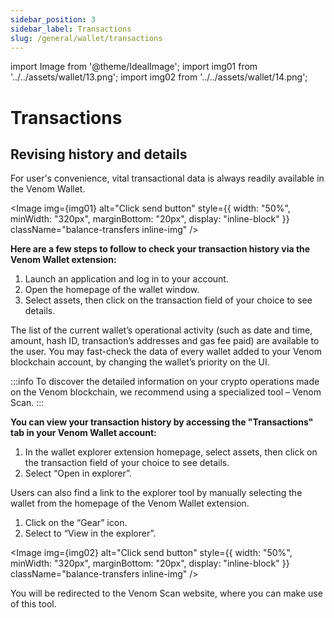 ```yaml
---
sidebar_position: 3
sidebar_label: Transactions
slug: /general/wallet/transactions
---
```


import Image from '@theme/IdealImage';
import img01 from '../../assets/wallet/13.png';
import img02 from '../../assets/wallet/14.png';

# Transactions

## Revising history and details
  

For user's convenience, vital transactional data is always readily available in the Venom Wallet.

<Image img={img01} alt="Click send button"
    style={{ width: "50%", minWidth: "320px", marginBottom: "20px", display: "inline-block" }}
    className="balance-transfers inline-img"
/>

**Here are a few steps to follow to check your transaction history via the Venom Wallet extension:**

  

1. Launch an application and log in to your account.
2. Open the homepage of the wallet window.
3. Select assets, then click on the transaction field of your choice to see details.

  

The list of the current wallet’s operational activity (such as date and time, amount, hash ID, transaction’s addresses and gas fee paid) are available to the user. You may fast-check the data of every wallet added to your Venom blockchain account, by changing the wallet’s priority on the UI.

  

:::info
To discover the detailed information on your crypto operations made on the Venom blockchain, we recommend using a specialized tool – Venom Scan.
:::
  

**You can view your transaction history by accessing the "Transactions" tab in your Venom Wallet account:**

  

1. In the wallet explorer extension homepage, select assets, then click on the transaction field of your choice to see details.
2. Select “Open in explorer”.
    

  

Users can also find a link to the explorer tool by manually selecting the wallet from the homepage of the Venom Wallet extension.

  

1. Click on the “Gear” icon.
2. Select to “View in the explorer”.
    

<Image img={img02} alt="Click send button"
    style={{ width: "50%", minWidth: "320px", marginBottom: "20px", display: "inline-block" }}
    className="balance-transfers inline-img"
/>

You will be redirected to the Venom Scan website, where you can make use of this tool.
